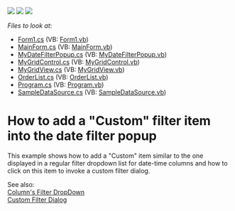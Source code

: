 <!-- default badges list -->
![](https://img.shields.io/endpoint?url=https://codecentral.devexpress.com/api/v1/VersionRange/128625152/13.2.6%2B)
[![](https://img.shields.io/badge/Open_in_DevExpress_Support_Center-FF7200?style=flat-square&logo=DevExpress&logoColor=white)](https://supportcenter.devexpress.com/ticket/details/E5172)
[![](https://img.shields.io/badge/📖_How_to_use_DevExpress_Examples-e9f6fc?style=flat-square)](https://docs.devexpress.com/GeneralInformation/403183)
<!-- default badges end -->
<!-- default file list -->
*Files to look at*:

* [Form1.cs](./CS/Form1.cs) (VB: [Form1.vb](./VB/Form1.vb))
* [MainForm.cs](./CS/MainForm.cs) (VB: [MainForm.vb](./VB/MainForm.vb))
* [MyDateFilterPopup.cs](./CS/MyDateFilterPopup.cs) (VB: [MyDateFilterPopup.vb](./VB/MyDateFilterPopup.vb))
* [MyGridControl.cs](./CS/MyGridControl.cs) (VB: [MyGridControl.vb](./VB/MyGridControl.vb))
* [MyGridView.cs](./CS/MyGridView.cs) (VB: [MyGridView.vb](./VB/MyGridView.vb))
* [OrderList.cs](./CS/OrderList.cs) (VB: [OrderList.vb](./VB/OrderList.vb))
* [Program.cs](./CS/Program.cs) (VB: [Program.vb](./VB/Program.vb))
* [SampleDataSource.cs](./CS/SampleDataSource.cs) (VB: [SampleDataSource.vb](./VB/SampleDataSource.vb))
<!-- default file list end -->
# How to add a "Custom" filter item into the date filter popup


<p>This example shows how to add a "Custom" item similar to the one displayed in a regular filter dropdown list for date-time columns and how to click on this item to invoke a custom filter dialog.</p><p>See also:<br />
<a href="https://documentation.devexpress.com/#WindowsForms/CustomDocument1425"><u>Column's Filter DropDown</u></a><a href="https://documentation.devexpress.com/#WindowsForms/CustomDocument1427"><u><br />
</u><u>Custom Filter Dialog</u></a></p>

<br/>


